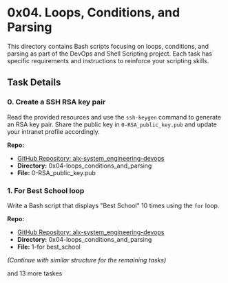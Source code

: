 # 0x04. Loops, Conditions, and Parsing

This directory contains Bash scripts focusing on loops, conditions, and parsing as part of the DevOps and Shell Scripting project. Each task has specific requirements and instructions to reinforce your scripting skills.

## Task Details

### 0. Create a SSH RSA key pair

Read the provided resources and use the `ssh-keygen` command to generate an RSA key pair. Share the public key in `0-RSA_public_key.pub` and update your intranet profile accordingly.

**Repo:**
- [GitHub Repository: alx-system_engineering-devops](https://github.com/your-username/alx-system_engineering-devops)
- **Directory:** 0x04-loops_conditions_and_parsing
- **File:** 0-RSA_public_key.pub

### 1. For Best School loop

Write a Bash script that displays "Best School" 10 times using the `for` loop.

**Repo:**
- [GitHub Repository: alx-system_engineering-devops](https://github.com/your-username/alx-system_engineering-devops)
- **Directory:** 0x04-loops_conditions_and_parsing
- **File:** 1-for best_school

*(Continue with similar structure for the remaining tasks)*

and 13 more taskes

